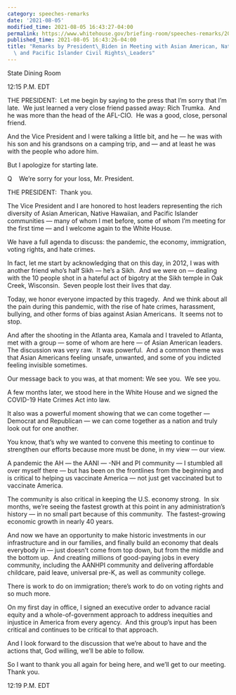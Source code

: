 ```yaml
---
category: speeches-remarks
date: '2021-08-05'
modified_time: 2021-08-05 16:43:27-04:00
permalink: https://www.whitehouse.gov/briefing-room/speeches-remarks/2021/08/05/remarks-by-president-biden-in-meeting-with-asian-american-native-hawaiian-and-pacific-islander-civil-rights-leaders/
published_time: 2021-08-05 16:43:26-04:00
title: "Remarks by President\_Biden in Meeting with Asian American, Native Hawaiian,\
  \ and Pacific Islander Civil Rights\_Leaders"
---
```

 
State Dining Room

12:15 P.M. EDT  
  
THE PRESIDENT:  Let me begin by saying to the press that I’m sorry that
I’m late.  We just learned a very close friend passed away: Rich
Trumka.  And he was more than the head of the AFL-CIO.  He was a good,
close, personal friend.   
  
And the Vice President and I were talking a little bit, and he — he was
with his son and his grandsons on a camping trip, and — and at least he
was with the people who adore him.   
  
But I apologize for starting late.   
  
Q    We’re sorry for your loss, Mr. President.  
  
THE PRESIDENT:  Thank you.  
  
The Vice President and I are honored to host leaders representing the
rich diversity of Asian American, Native Hawaiian, and Pacific Islander
communities — many of whom I met before, some of whom I’m meeting for
the first time — and I welcome again to the White House.    
  
We have a full agenda to discuss: the pandemic, the economy,
immigration, voting rights, and hate crimes.  
  
In fact, let me start by acknowledging that on this day, in 2012, I was
with another friend who’s half Sikh — he’s a Sikh.  And we were on —
dealing with the 10 people shot in a hateful act of bigotry at the Sikh
temple in Oak Creek, Wisconsin.  Seven people lost their lives that
day.   
  
Today, we honor everyone impacted by this tragedy.  And we think about
all the pain during this pandemic, with the rise of hate crimes,
harassment, bullying, and other forms of bias against Asian Americans. 
It seems not to stop.  
  
And after the shooting in the Atlanta area, Kamala and I traveled to
Atlanta, met with a group — some of whom are here — of Asian American
leaders.  The discussion was very raw.  It was powerful.  And a common
theme was that Asian Americans feeling unsafe, unwanted, and some of you
indicted feeling invisible sometimes.   
  
Our message back to you was, at that moment: We see you.  We see you.   
  
A few months later, we stood here in the White House and we signed the
COVID-19 Hate Crimes Act into law.  
  
It also was a powerful moment showing that we can come together —
Democrat and Republican — we can come together as a nation and truly
look out for one another.   
  
You know, that’s why we wanted to convene this meeting to continue to
strengthen our efforts because more must be done, in my view — our
view.  
  
A pandemic the AH — the AANI — -NH and PI community — I stumbled all
over myself there — but has been on the frontlines from the beginning
and is critical to helping us vaccinate America — not just get
vaccinated but to vaccinate America.  
  
The community is also critical in keeping the U.S. economy strong.  In
six months, we’re seeing the fastest growth at this point in any
administration’s history — in no small part because of this community. 
The fastest-growing economic growth in nearly 40 years.   
  
And now we have an opportunity to make historic investments in our
infrastructure and in our families, and finally build an economy that
deals everybody in — just doesn’t come from top down, but from the
middle and the bottom up.  And creating millions of good-paying jobs in
every community, including the AANHPI community and delivering
affordable childcare, paid leave, universal pre-K, as well as community
college.   
  
There is work to do on immigration; there’s work to do on voting rights
and so much more.  
  
On my first day in office, I signed an executive order to advance racial
equity and a whole-of-government approach to address inequities and
injustice in America from every agency.  And this group’s input has been
critical and continues to be critical to that approach.   
  
And I look forward to the discussion that we’re about to have and the
actions that, God willing, we’ll be able to follow.  
  
So I want to thank you all again for being here, and we’ll get to our
meeting.  Thank you.  
  
12:19 P.M. EDT
